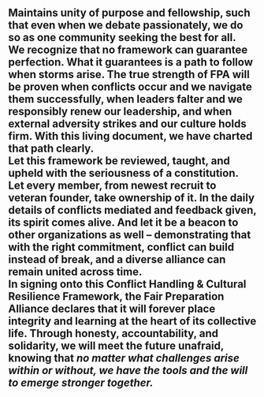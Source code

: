 Maintains unity of purpose and fellowship, such that even when we debate passionately, we do so as one community seeking the best for all.  
We recognize that no framework can guarantee perfection. What it guarantees is a path to follow when storms arise. The true strength of FPA will be proven when conflicts occur and we navigate them successfully, when leaders falter and we responsibly renew our leadership, and when external adversity strikes and our culture holds firm. With this living document, we have charted that path clearly.  
Let this framework be reviewed, taught, and upheld with the seriousness of a constitution. Let every member, from newest recruit to veteran founder, take ownership of it. In the daily details of conflicts mediated and feedback given, its spirit comes alive. And let it be a beacon to other organizations as well – demonstrating that with the right commitment, conflict can build instead of break, and a diverse alliance can remain united across time.  
In signing onto this Conflict Handling & Cultural Resilience Framework, the Fair Preparation Alliance declares that it will forever place integrity and learning at the heart of its collective life. Through honesty, accountability, and solidarity, we will meet the future unafraid, knowing that *no matter what challenges arise within or without, we have the tools and the will to emerge stronger together.*  
---